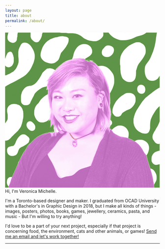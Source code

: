 ```yaml
---
layout: page
title: about
permalink: /about/
---
```


<img class="col one right" src="/img/prof_pic.jpg">

<br/>
Hi, I'm Veronica Michelle.

I'm a Toronto-based designer and maker. I graduated from OCAD University with a Bachelor's in Graphic Design in 2018, but I make all kinds of things - images, posters, photos, books, games, jewellery, ceramics, pasta, and music - But I'm willing to try anything!

I'd love to be a part of your next project, especially if that project is concerning food, the environment, cats and other animals, or games! <a href="mailto:contact@veronicamichelle.com">Send me an email and let's work together!</a>
<br/>
<hr/>
<br/>

<span class="contacticon center">
	<a href="mailto:contact@veronicamichelle.com"><i class="fa fa-envelope-square"></i></a>
	<a href="https://twitter.com/bitcoinwarlock" target="_blank"><i class="fa fa-twitter-square"></i></a>
</span>

